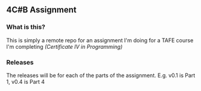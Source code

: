 ## 4C\#B Assignment
### What is this?
This is simply a remote repo for an assignment I'm doing for a TAFE course I'm completing _(Certificate IV in Programming)_

### Releases
The releases will be for each of the parts of the assignment.
E.g. v0.1 is Part 1, v0.4 is Part 4
